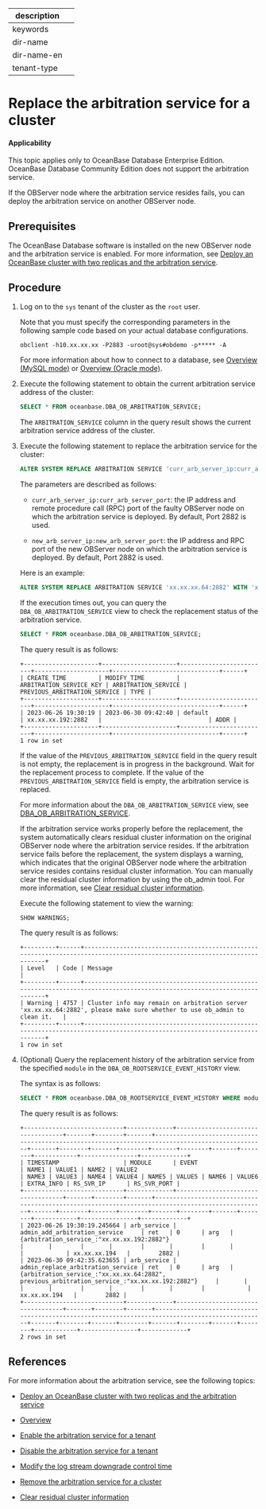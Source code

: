 |description||
|---|---|
|keywords||
|dir-name||
|dir-name-en||
|tenant-type||

# Replace the arbitration service for a cluster

<main id="notice" >
<h4>Applicability</h4>
<p>This topic applies only to OceanBase Database Enterprise Edition. OceanBase Database Community Edition does not support the arbitration service. </p>
</main>

If the OBServer node where the arbitration service resides fails, you can deploy the arbitration service on another OBServer node.

## Prerequisites

The OceanBase Database software is installed on the new OBServer node and the arbitration service is enabled. For more information, see [Deploy an OceanBase cluster with two replicas and the arbitration service](../../../400.deploy/300.deploy-oceanbase-enterprise-edition/400.deploy-through-the-command-line/200.deploy-the-oceanbase-cluster-command-line/200.deploy-the-quorum-high-availability-service.md).

## Procedure

1. Log on to the `sys` tenant of the cluster as the `root` user.

   Note that you must specify the corresponding parameters in the following sample code based on your actual database configurations.

   ```shell
   obclient -h10.xx.xx.xx -P2883 -uroot@sys#obdemo -p***** -A
   ```

   For more information about how to connect to a database, see [Overview (MySQL mode)](../../../300.develop/100.application-development-of-mysql-mode/100.connect-to-oceanbase-database-of-mysql-mode/100.connection-methods-overview-of-mysql-mode.md) or [Overview (Oracle mode)](../../../300.develop/200.application-development-of-oracle-mode/100.connect-to-oceanbase-database-of-oracle-mode/100.connection-methods-overview-of-oracle-mode.md).

2. Execute the following statement to obtain the current arbitration service address of the cluster:

   ```sql
   SELECT * FROM oceanbase.DBA_OB_ARBITRATION_SERVICE;
   ```

   The `ARBITRATION_SERVICE` column in the query result shows the current arbitration service address of the cluster.

3. Execute the following statement to replace the arbitration service for the cluster:

   ```sql
   ALTER SYSTEM REPLACE ARBITRATION SERVICE 'curr_arb_server_ip:curr_arb_server_port' WITH 'new_arb_server_ip:new_arb_server_port';
   ```

   The parameters are described as follows:

   * `curr_arb_server_ip:curr_arb_server_port`: the IP address and remote procedure call (RPC) port of the faulty OBServer node on which the arbitration service is deployed. By default, Port 2882 is used.

   * `new_arb_server_ip:new_arb_server_port`: the IP address and RPC port of the new OBServer node on which the arbitration service is deployed. By default, Port 2882 is used.

   Here is an example:

   ```sql
   ALTER SYSTEM REPLACE ARBITRATION SERVICE 'xx.xx.xx.64:2882' WITH 'xx.xx.xx.192:2882';
   ```

   If the execution times out, you can query the `DBA_OB_ARBITRATION_SERVICE` view to check the replacement status of the arbitration service.

   ```sql
   SELECT * FROM oceanbase.DBA_OB_ARBITRATION_SERVICE;
   ```

   The query result is as follows:

   ```shell
   +---------------------+---------------------+-------------------------+---------------------+------------------------------+------+
   | CREATE_TIME         | MODIFY_TIME         | ARBITRATION_SERVICE_KEY | ARBITRATION_SERVICE | PREVIOUS_ARBITRATION_SERVICE | TYPE |
   +---------------------+---------------------+-------------------------+---------------------+------------------------------+------+
   | 2023-06-26 19:30:19 | 2023-06-30 09:42:40 | default                 | xx.xx.xx.192:2882   |                              | ADDR |
   +---------------------+---------------------+-------------------------+---------------------+------------------------------+------+
   1 row in set
   ```

   If the value of the `PREVIOUS_ARBITRATION_SERVICE` field in the query result is not empty, the replacement is in progress in the background. Wait for the replacement process to complete. If the value of the `PREVIOUS_ARBITRATION_SERVICE` field is empty, the arbitration service is replaced.

   For more information about the `DBA_OB_ARBITRATION_SERVICE` view, see [DBA_OB_ARBITRATION_SERVICE](../../../700.reference/700.system-views/300.system-view-of-sys-tenant/200.dictionary-view-of-sys-tenant/19600.oceanbase-dba_ob_arbitration_service-of-sys-tenant.md).

   If the arbitration service works properly before the replacement, the system automatically clears residual cluster information on the original OBServer node where the arbitration service resides. If the arbitration service fails before the replacement, the system displays a warning, which indicates that the original OBServer node where the arbitration service resides contains residual cluster information. You can manually clear the residual cluster information by using the ob_admin tool. For more information, see [Clear residual cluster information](../400.arbitration-high-availability/700.clear-the-residual-information.md).

   Execute the following statement to view the warning:

   ```sql
   SHOW WARNINGS;
   ```

   The query result is as follows:

   ```shell
   +---------+------+---------------------------------------------------------------------------------------------------------------------------+
   | Level   | Code | Message                                                                                                                   |
   +---------+------+---------------------------------------------------------------------------------------------------------------------------+
   | Warning | 4757 | Cluster info may remain on arbitration server 'xx.xx.xx.64:2882', please make sure whether to use ob_admin to clean it.   |
   +---------+------+---------------------------------------------------------------------------------------------------------------------------+
   1 row in set
   ```

4. (Optional) Query the replacement history of the arbitration service from the specified `module` in the `DBA_OB_ROOTSERVICE_EVENT_HISTORY` view.

   The syntax is as follows:

   ```sql
   SELECT * FROM oceanbase.DBA_OB_ROOTSERVICE_EVENT_HISTORY WHERE module LIKE "%arb_service%";
   ```

   The query result is as follows:

   ```shell
   +----------------------------+-------------+-----------------------------------+-------+--------+-------+--------------------------------------------------------------------------------------------------+-------+--------+-------+--------+-------+--------+-------+--------+------------+----------------+-------------+
   | TIMESTAMP                  | MODULE      | EVENT                             | NAME1 | VALUE1 | NAME2 | VALUE2                                                                                           | NAME3 | VALUE3 | NAME4 | VALUE4 | NAME5 | VALUE5 | NAME6 | VALUE6 | EXTRA_INFO | RS_SVR_IP      | RS_SVR_PORT |
   +----------------------------+-------------+-----------------------------------+-------+--------+-------+--------------------------------------------------------------------------------------------------+-------+--------+-------+--------+-------+--------+-------+--------+------------+----------------+-------------+
   | 2023-06-26 19:30:19.245664 | arb_service | admin_add_arbitration_service     | ret   | 0      | arg   | {arbitration_service_:"xx.xx.xx.192:2882"}                                                       |       |        |       |        |       |        |       |        |            | xx.xx.xx.194   |        2882 |
   | 2023-06-30 09:42:35.623655 | arb_service | admin_replace_arbitration_service | ret   | 0      | arg   | {arbitration_service_:"xx.xx.xx.64:2882", previous_arbitration_service_:"xx.xx.xx.192:2882"}     |       |        |       |        |       |        |       |        |            | xx.xx.xx.194   |        2882 |
   +----------------------------+-------------+-----------------------------------+-------+--------+-------+--------------------------------------------------------------------------------------------------+-------+--------+-------+--------+-------+--------+-------+--------+------------+----------------+-------------+
   2 rows in set
   ```

## References

For more information about the arbitration service, see the following topics:

* [Deploy an OceanBase cluster with two replicas and the arbitration service](../../../400.deploy/300.deploy-oceanbase-enterprise-edition/400.deploy-through-the-command-line/200.deploy-the-oceanbase-cluster-command-line/200.deploy-the-quorum-high-availability-service.md)

* [Overview](../400.arbitration-high-availability/100.arbitration-service-overview.md)

* [Enable the arbitration service for a tenant](../400.arbitration-high-availability/200.enable-the-arbitration-service.md)

* [Disable the arbitration service for a tenant](../400.arbitration-high-availability/300.disable-the-arbitration-service.md)

* [Modify the log stream downgrade control time](../400.arbitration-high-availability/400.modify-the-degradation-timeout.md)

* [Remove the arbitration service for a cluster](../400.arbitration-high-availability/600.remove-the-arbitration-service.md)

* [Clear residual cluster information](../400.arbitration-high-availability/700.clear-the-residual-information.md)